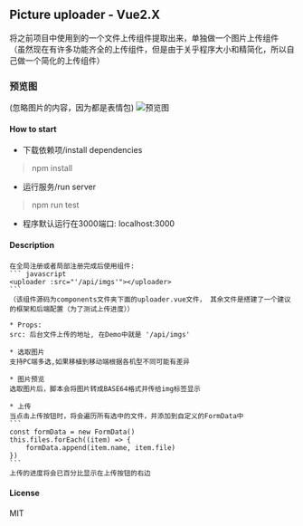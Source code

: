 ## Picture uploader - Vue2.X
将之前项目中使用到的一个文件上传组件提取出来，单独做一个图片上传组件
（虽然现在有许多功能齐全的上传组件，但是由于关乎程序大小和精简化，所以自己做一个简化的上传组件）

### 预览图
(忽略图片的内容，因为都是表情包)
![预览图](https://github.com/watson-yan/vue-uploader/static/preview.png)

#### How to start
* 下载依赖项/install dependencies
> npm install

* 运行服务/run server
> npm run test

* 程序默认运行在3000端口: localhost:3000

#### Description
	在全局注册或者局部注册完成后使用组件:
	``` javascript
	<uploader :src="'/api/imgs'"></uploader>
	```
	（该组件源码为components文件夹下面的uploader.vue文件， 其余文件是搭建了一个建议的框架和后端配置（为了测试上传进度））

	* Props:
	src: 后台文件上传的地址, 在Demo中就是 '/api/imgs'

	* 选取图片
	支持PC端多选,如果移植到移动端根据各机型不同可能有差异

	* 图片预览
	选取图片后，脚本会将图片转成BASE64格式并传给img标签显示

	* 上传
	当点击上传按钮时，将会遍历所有选中的文件，并添加到自定义的FormData中
	```
	const formData = new FormData()
    this.files.forEach((item) => {
        formData.append(item.name, item.file)
    })
	```
	上传的进度将会已百分比显示在上传按钮的右边


#### License
MIT

